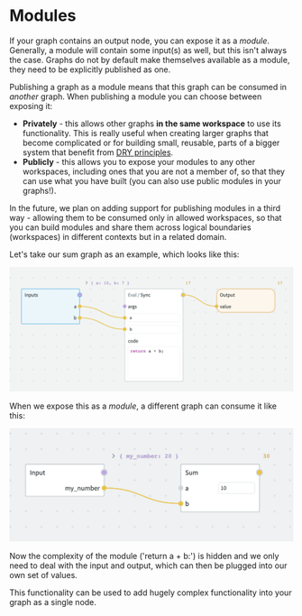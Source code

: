 # Modules

If your graph contains an output node, you can expose it as a _module_. Generally, a module will contain some input(s) as well, but this isn't always the case. Graphs do not by default make themselves available as a module, they need to be explicitly published as one.

Publishing a graph as a module means that this graph can be consumed in _another_ graph. When publishing a module you can choose between exposing it:

 - **Privately** - this allows other graphs **in the same workspace** to use its functionality. This is really useful when creating larger graphs that become complicated or for building small, reusable, parts of a bigger system that benefit from [DRY principles](https://en.wikipedia.org/wiki/Don%27t_repeat_yourself).
 - **Publicly** - this allows you to expose your modules to any other workspaces, including ones that you are not a member of, so that they can use what you have built (you can also use public modules in your graphs!).

In the future, we plan on adding support for publishing modules in a third way - allowing them to be consumed only in allowed workspaces, so that you can build modules and share them across logical boundaries (workspaces) in different contexts but in a related domain.

Let's take our sum graph as an example, which looks like this:

![Sum Graph](./images/nodes/nodes-output.png)

When we expose this as a _module_, a different graph can consume it like this:

![Sum Graph](./images/modules/sum.png)

Now the complexity of the module ('return a + b:') is hidden and we only need to deal with the input and output, which can then be plugged into our own set of values.

This functionality can be used to add hugely complex functionality into your graph as a single node.

<!-- ## Publish module

To publish a graph as a module select the "Publish" button from the top right of the cavnas. You will be provided with several options to create the endpoint:

![Publishing](./images/modules/publishing.png)

Selecting "Expose via HTTP" toggle will make the endpoint public an allow you to choose its method and URL.
-->
